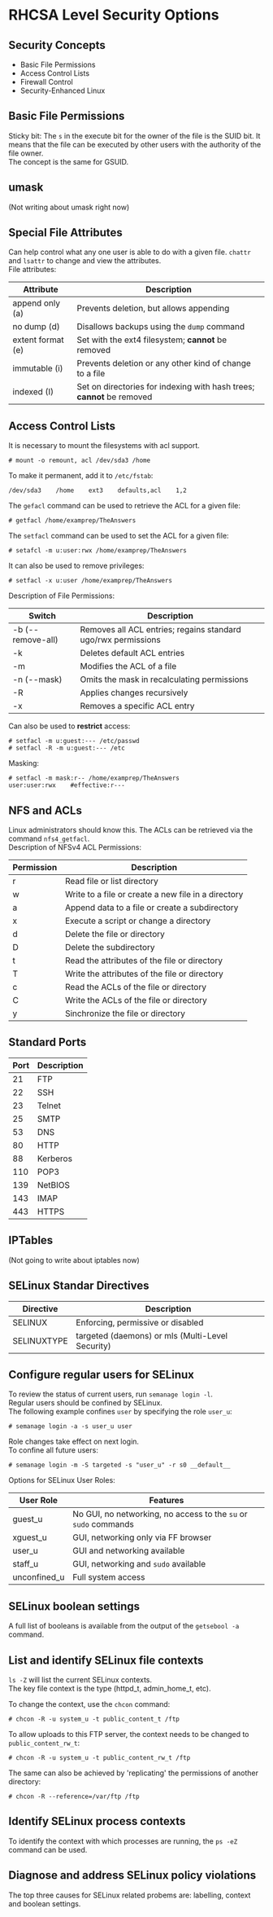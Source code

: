 # RHCSA Level Security Options

## Security Concepts
+ Basic File Permissions
+ Access Control Lists
+ Firewall Control
+ Security-Enhanced Linux

## Basic File Permissions
Sticky bit: The `s` in the execute bit for the owner of the file is the SUID bit. It means that the file can be executed by other users with the authority of the file owner.  
The concept is the same for GSUID.  

## umask
(Not writing about umask right now)

## Special File Attributes
Can help control what any one user is able to do with a given file. `chattr` and `lsattr` to change and view the attributes.  
File attributes:  

|Attribute|Description|
|---|---|
|append only (a)|Prevents deletion, but allows appending|
|no dump (d)|Disallows backups using the `dump` command|
|extent format (e)|Set with the ext4 filesystem; __cannot__ be removed|
|immutable (i)|Prevents deletion or any other kind of change to a file|
|indexed (I)|Set on directories for indexing with hash trees; __cannot__ be removed|

## Access Control Lists
It is necessary to mount the filesystems with acl support.  
```text
# mount -o remount, acl /dev/sda3 /home
```
To make it permanent, add it to `/etc/fstab`:
```text
/dev/sda3    /home    ext3    defaults,acl    1,2
```
The `gefacl` command can be used to retrieve the ACL for a given file:
```text
# getfacl /home/examprep/TheAnswers
```
The `setfacl` command can be used to set the ACL for a given file:
```text
# setafcl -m u:user:rwx /home/examprep/TheAnswers
```
It can also be used to remove privileges:
```text
# setfacl -x u:user /home/examprep/TheAnswers
```
Description of File Permissions:

|Switch|Description|
|---|---|
|-b (--remove-all)|Removes all ACL entries; regains standard ugo/rwx permissions|
|-k|Deletes default ACL entries|
|-m|Modifies the ACL of a file|
|-n (--mask)|Omits the mask in recalculating permissions|
|-R|Applies changes recursively|
|-x|Removes a specific ACL entry|

Can also be used to __restrict__ access:
```text
# setfacl -m u:guest:--- /etc/passwd
# setfacl -R -m u:guest:--- /etc
```

Masking:
```text
# setfacl -m mask:r-- /home/examprep/TheAnswers
user:user:rwx    #effective:r---
```

## NFS and ACLs
Linux administrators should know this. The ACLs can be retrieved via the command `nfs4_getfacl`.  
Description of NFSv4 ACL Permissions:

|Permission|Description|
|---|---|
|r|Read file or list directory|
|w|Write to a file or create a new file in a directory|
|a|Append data to a file or create a subdirectory|
|x|Execute a script or change a directory|
|d|Delete the file or directory|
|D|Delete the subdirectory|
|t|Read the attributes of the file or directory|
|T|Write the attributes of the file or directory|
|c|Read the ACLs of the file or directory|
|C|Write the ACLs of the file or directory|
|y|Sinchronize the file or directory|

## Standard Ports

|Port|Description|
|---|---|
|21|FTP|
|22|SSH|
|23|Telnet|
|25|SMTP|
|53|DNS|
|80|HTTP|
|88|Kerberos|
|110|POP3|
|139|NetBIOS|
|143|IMAP|
|443|HTTPS|

## IPTables

(Not going to write about iptables now)

## SELinux Standar Directives

|Directive|Description|
|---|---|
|SELINUX|Enforcing, permissive or disabled|
|SELINUXTYPE|targeted (daemons) or mls (Multi-Level Security)|  

## Configure regular users for SELinux

To review the status of current users, run `semanage login -l`.  
Regular users should be confined by SELinux.  
The following example confines `user` by specifying the role `user_u`:
```text
# semanage login -a -s user_u user
```

Role changes take effect on next login.  
To confine all future users:  
```text
# semanage login -m -S targeted -s "user_u" -r s0 __default__
```
Options for SELinux User Roles:

|User Role|Features|
|---|---|
|guest_u|No GUI, no networking, no access to the `su` or `sudo` commands|
|xguest_u|GUI, networking only via FF browser|
|user_u|GUI and networking available|
|staff_u|GUI, networking and `sudo` available|
|unconfined_u|Full system access|  

## SELinux boolean settings

A full list of booleans is available from the output of the `getsebool -a` command.

## List and identify SELinux file contexts

`ls -Z` will list the current SELinux contexts.  
The key file context is the type (httpd_t, admin_home_t, etc).  

To change the context, use the `chcon` command:
```text
# chcon -R -u system_u -t public_content_t /ftp
```
To allow uploads to this FTP server, the context needs to be changed to `public_content_rw_t`:
```text
# chcon -R -u system_u -t public_content_rw_t /ftp
```
The same can also be achieved by 'replicating' the permissions of another directory:
```text
# chcon -R --reference=/var/ftp /ftp
```

## Identify SELinux process contexts

To identify the context with which processes are running, the `ps -eZ` command can be used.

## Diagnose and address SELinux policy violations

The top three causes for SELinux related probems are: labelling, context and boolean settings.  
